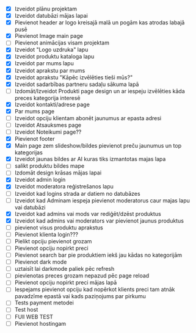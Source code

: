 - [X] Izveidot plānu projektam
- [X] Izveidot datubāzi mājas lapai
- [x] Pievienot header ar logo kreisajā malā un pogām kas atrodas labajā pusē
- [x] Pievienot Image main page
- [ ] Pievienot animācijas visam projektam
- [x] Izveidot "Logo uzdruka" lapu
- [x] Izveidot produktu kataloga lapu
- [x] Izveidot par mums lapu
- [x] Izveidot aprakstu par mums
- [x] Izveidot aprakstu "Kāpēc izvēlēties tieši mūs?"
- [x] Izveidot sadarbības partneru sadaļu sākuma lapā
- [ ] Izdomāt/Izveidot Produkti page design un ar iespeju izvēlēties kāda preces kategorija interesē
- [x] Izveidot kontakti/adrese page
- [x] Par mums page
- [ ] Izveidot opciju klientam abonēt jaunumus ar epasta adresi
- [ ] Izveidot Atsauksmes page
- [ ] Izveidot Noteikumi page??
- [x] Pievienot footer
- [x] Main page zem slideshow/bildes pievienot preču jaunumus un top kategorijas
- [x] Izveidot jaunas bildes ar AI kuras tiks izmantotas majas lapa
- [ ] salikt produktu bildes mape
- [ ] Izdomāt design krāsas mājas lapai
- [x] Izveidot admin login
- [x] Izveidot moderatora reģistrešanos lapu
- [ ] Izveidot kad logins strada ar datiem no datubāzes
- [ ] Izveidot kad Adminam iespeja pievienot moderatorus caur majas lapu vai datubāzi
- [x] Izveidot kad admins vai mods var rediģēt/dzēst produktus
- [x] Izveidot kad admins vai moderators var pievienot jaunus produktus
- [ ] pievienot visus produktu aprakstus
- [ ] Pievienot klienta login???
- [ ] Pielikt opciju pievienot grozam
- [ ] Pievienot opciju nopirkt preci
- [ ] Pievienot search bar pie produktiem iekš jau kādas no kategorijām
- [ ] Pievienot dark mode
- [ ] uztaisīt lai darkmode paliek pēc refresh
- [ ] pievienotas preces grozam nepazud pēc page reload
- [ ] Pievienot opciju nopirkt preci mājas lapā
- [ ] Iespejams pievienot opciju kad nopērkot klients preci tam atnāk pavadzīme epastā vai kads paziņojums par pirkumu
- [ ] Tests payment metodei
- [ ] Test host
- [ ] FUll WEB TEST
- [ ] Pievienot hostingam
